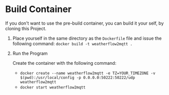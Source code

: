 # Build Container

If you don't want to use the pre-build container, you can build it your self, by cloning this Project.

1. Place yourself in the same directory as the `Dockerfile` file and issue the following command:
  `docker build -t weatherflow2mqtt .`
2. Run the Program

   Create the container with the following command:

   - `docker create --name weatherflow2mqtt -e TZ=YOUR_TIMEZONE -v $(pwd):/usr/local/config -p 0.0.0.0:50222:50222/udp weatherflow2mqtt`
   - `docker start weatherflow2mqtt`
